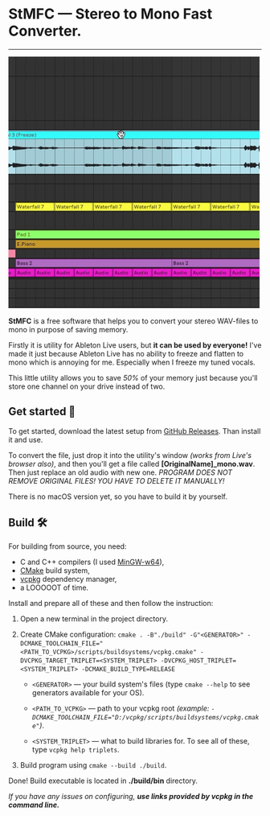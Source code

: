 # __StMFC__ — Stereo to Mono Fast Converter.

---
![Showcase](showcase.gif)

**StMFC** is a free software that helps you to convert your stereo WAV-files to mono in purpose of saving memory.

Firstly it is utility for Ableton Live users, but **it can be used by everyone!**
I've made it just because Ableton Live has no ability to freeze and flatten to mono which is annoying for me.
Especially when I freeze my tuned vocals.

This little utility allows you to save _50%_ of your memory just because you'll store one channel on your drive instead of two.

## Get started 🚀
To get started, download the latest setup from [GitHub Releases](https://github.com/justfollowyourdreams/StMFC/releases). Than install it and use.

To convert the file, just drop it into the utility's window *(works from Live's browser also)*, and then you'll get a file called **[OriginalName]_mono.wav**.
Then just replace an old audio with new one.
*PROGRAM DOES NOT REMOVE ORIGINAL FILES! YOU HAVE TO DELETE IT MANUALLY!*

There is no macOS version yet, so you have to build it by yourself.

## Build 🛠️
For building from source, you need:
- C and C++ compilers (I used [MinGW-w64](https://winlibs.com/)),
- [CMake](https://cmake.org/) build system,
- [vcpkg](https://vcpkg.io/en/index.html) dependency manager,
- a LOOOOOT of time.

Install and prepare all of these and then follow the instruction:
1. Open a new terminal in the project directory.
2. Create CMake configuration: `cmake . -B"./build" -G"<GENERATOR>" -DCMAKE_TOOLCHAIN_FILE="<PATH_TO_VCPKG>/scripts/buildsystems/vcpkg.cmake" -DVCPKG_TARGET_TRIPLET=<SYSTEM_TRIPLET> -DVCPKG_HOST_TRIPLET=<SYSTEM_TRIPLET> -DCMAKE_BUILD_TYPE=RELEASE`

    - `<GENERATOR>` — your build system's files (type `cmake --help` to see generators available for your OS).
    
    - `<PATH_TO_VCPKG>` — path to your vcpkg root *(example: `-DCMAKE_TOOLCHAIN_FILE="D:/vcpkg/scripts/buildsystems/vcpkg.cmake"`)*.

    - `<SYSTEM_TRIPLET>` — what to build libraries for. To see all of these, type `vcpkg help triplets`.
3. Build program using `cmake --build ./build`.

Done! Build executable is located in **./build/bin** directory.

*If you have any issues on configuring, **use links provided by vcpkg in the command line.***